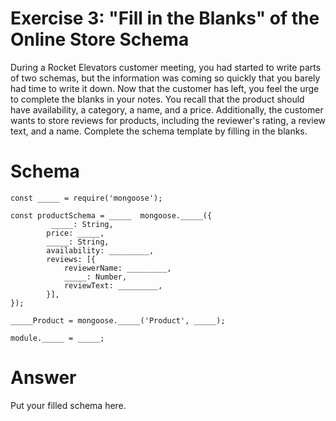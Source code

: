 # Exercise 3: "Fill in the Blanks" of the Online Store Schema

During a Rocket Elevators customer meeting, you had started to write parts of two schemas, but the information was coming so quickly that you barely had time to write it down. Now that the customer has left, you feel the urge to complete the blanks in your notes. You recall that the product should have availability, a category, a name, and a price. Additionally, the customer wants to store reviews for products, including the reviewer's rating, a review text, and a name. Complete the schema template by filling in the blanks.

# Schema

```
const _____ = require('mongoose');

const productSchema = _____  mongoose._____({
         _____: String,
        price: _____,
        _____: String,
        availability: _________,
        reviews: [{
            reviewerName: _________,
            _____: Number,
            reviewText: _________,
        }],
});

_____Product = mongoose._____('Product', _____);

module._____ = _____;
```

# Answer

Put your filled schema here.